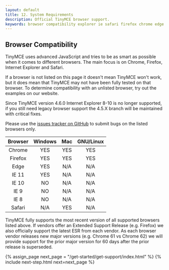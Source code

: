 ```yaml
---
layout: default
title: 12. System Requirements
description: Official TinyMCE browser support.
keywords: browser compatibility explorer ie safari firefox chrome edge
---
```


## Browser Compatibility

TinyMCE uses advanced JavaScript and tries to be as smart as possible when it comes to different browsers. The main focus is on Chrome, Firefox, Internet Explorer and Safari.

If a browser is not listed on this page it doesn't mean TinyMCE won't work, but it does mean that TinyMCE may not have been fully tested on that browser. To determine compatibility with an unlisted browser, try out the examples on our website.

Since TinyMCE version 4.6.0 Internet Explorer 8-10 is no longer supported, if you still need legacy browser support the 4.5.X branch will be maintained with critical fixes.

Please use the [issues tracker on GitHub](https://github.com/tinymce/tinymce/issues) to submit bugs on the listed browsers only.

|Browser | Windows | Mac | GNU/Linux |
|:------:|:-------:|:---:|:---------:|
|Chrome  | YES      | YES  | YES |
|Firefox | YES      | YES  | YES |
|Edge    | YES      | N/A | N/A |
|IE 11   | YES      | N/A | N/A |
|IE 10   | NO      | N/A | N/A |
|IE 9    | NO      | N/A | N/A |
|IE 8    | NO      | N/A | N/A |
|Safari  | N/A     | YES  | N/A |

TinyMCE fully supports the most recent version of all supported browsers listed above.  If vendors offer an Extended Support Release (e.g. Firefox) we also officially support the latest ESR from each vendor.  As each browser vendor releases new major versions (e.g. Chrome 61 vs Chrome 62) we will provide support for the prior major version for 60 days after the prior release is superseded.

{% assign_page next_page = "/get-started/get-support/index.html" %}
{% include next-step.html next=next_page %}
